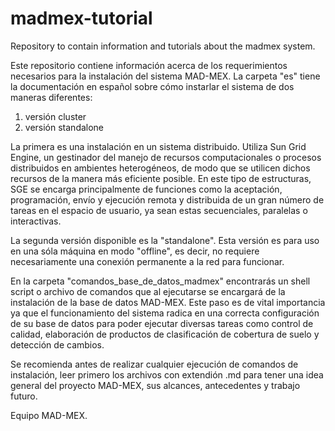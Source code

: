 # madmex-tutorial
Repository to contain information and tutorials about the madmex system.

Este repositorio contiene información acerca de los requerimientos necesarios para la instalación del sistema MAD-MEX. La carpeta "es" tiene la documentación en español sobre cómo instarlar el sistema de dos maneras diferentes: 

1) versión cluster
2) versión standalone

La primera es una instalación en un sistema distribuido. Utiliza Sun Grid Engine, un gestinador del manejo de recursos computacionales o procesos distribuidos en ambientes heterogéneos, de modo que se utilicen dichos recursos de la manera más eficiente posible. En este tipo de estructuras, SGE se encarga principalmente de funciones como la aceptación, programación, envío y ejecución remota y distribuida de un gran número de tareas en el espacio de usuario, ya sean estas secuenciales, paralelas o interactivas. 

La segunda versión disponible es la "standalone". Esta versión es para uso en una sóla máquina en modo "offline", es decir, no requiere necesariamente una conexión permanente a la red para funcionar. 

En la carpeta "comandos_base_de_datos_madmex" encontrarás un shell script o archivo de comandos que al ejecutarse se encargará de la instalación de la base de datos MAD-MEX. Este paso es de vital importancia ya que el funcionamiento del sistema radica en una correcta configuración de su base de datos para poder ejecutar diversas tareas como control de calidad, elaboración de productos de clasificación de cobertura de suelo y detección de cambios.  

Se recomienda antes de realizar cualquier ejecución de comandos de instalación, leer primero los archivos con extendión .md para tener una idea general del proyecto MAD-MEX, sus alcances, antecedentes y trabajo futuro. 


Equipo MAD-MEX.
